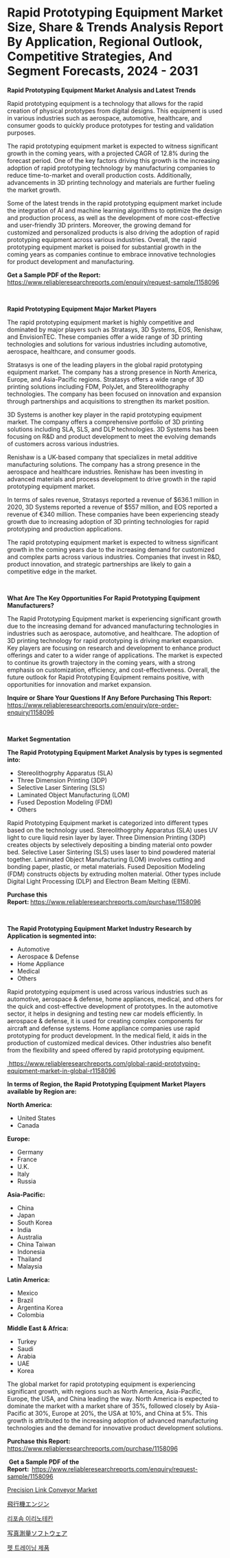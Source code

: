 <p><h1>Rapid Prototyping Equipment Market Size, Share & Trends Analysis Report By Application, Regional Outlook, Competitive Strategies, And Segment Forecasts, 2024 - 2031</h1></p><p><strong>Rapid Prototyping Equipment Market Analysis and Latest Trends</strong></p>
<p><p>Rapid prototyping equipment is a technology that allows for the rapid creation of physical prototypes from digital designs. This equipment is used in various industries such as aerospace, automotive, healthcare, and consumer goods to quickly produce prototypes for testing and validation purposes.</p><p>The rapid prototyping equipment market is expected to witness significant growth in the coming years, with a projected CAGR of 12.8% during the forecast period. One of the key factors driving this growth is the increasing adoption of rapid prototyping technology by manufacturing companies to reduce time-to-market and overall production costs. Additionally, advancements in 3D printing technology and materials are further fueling the market growth.</p><p>Some of the latest trends in the rapid prototyping equipment market include the integration of AI and machine learning algorithms to optimize the design and production process, as well as the development of more cost-effective and user-friendly 3D printers. Moreover, the growing demand for customized and personalized products is also driving the adoption of rapid prototyping equipment across various industries. Overall, the rapid prototyping equipment market is poised for substantial growth in the coming years as companies continue to embrace innovative technologies for product development and manufacturing.</p></p>
<p><strong>Get a Sample PDF of the Report:&nbsp;</strong> <a href="https://www.reliableresearchreports.com/enquiry/request-sample/1158096">https://www.reliableresearchreports.com/enquiry/request-sample/1158096</a></p>
<p>&nbsp;</p>
<p><strong>Rapid Prototyping Equipment Major Market Players</strong></p>
<p><p>The rapid prototyping equipment market is highly competitive and dominated by major players such as Stratasys, 3D Systems, EOS, Renishaw, and EnvisionTEC. These companies offer a wide range of 3D printing technologies and solutions for various industries including automotive, aerospace, healthcare, and consumer goods.</p><p>Stratasys is one of the leading players in the global rapid prototyping equipment market. The company has a strong presence in North America, Europe, and Asia-Pacific regions. Stratasys offers a wide range of 3D printing solutions including FDM, PolyJet, and Stereolithography technologies. The company has been focused on innovation and expansion through partnerships and acquisitions to strengthen its market position.</p><p>3D Systems is another key player in the rapid prototyping equipment market. The company offers a comprehensive portfolio of 3D printing solutions including SLA, SLS, and DLP technologies. 3D Systems has been focusing on R&D and product development to meet the evolving demands of customers across various industries.</p><p>Renishaw is a UK-based company that specializes in metal additive manufacturing solutions. The company has a strong presence in the aerospace and healthcare industries. Renishaw has been investing in advanced materials and process development to drive growth in the rapid prototyping equipment market.</p><p>In terms of sales revenue, Stratasys reported a revenue of $636.1 million in 2020, 3D Systems reported a revenue of $557 million, and EOS reported a revenue of €340 million. These companies have been experiencing steady growth due to increasing adoption of 3D printing technologies for rapid prototyping and production applications.</p><p>The rapid prototyping equipment market is expected to witness significant growth in the coming years due to the increasing demand for customized and complex parts across various industries. Companies that invest in R&D, product innovation, and strategic partnerships are likely to gain a competitive edge in the market.</p></p>
<p>&nbsp;</p>
<p><strong>What Are The Key Opportunities For Rapid Prototyping Equipment Manufacturers?</strong></p>
<p><p>The Rapid Prototyping Equipment market is experiencing significant growth due to the increasing demand for advanced manufacturing technologies in industries such as aerospace, automotive, and healthcare. The adoption of 3D printing technology for rapid prototyping is driving market expansion. Key players are focusing on research and development to enhance product offerings and cater to a wider range of applications. The market is expected to continue its growth trajectory in the coming years, with a strong emphasis on customization, efficiency, and cost-effectiveness. Overall, the future outlook for Rapid Prototyping Equipment remains positive, with opportunities for innovation and market expansion.</p></p>
<p><strong>Inquire or Share Your Questions If Any Before Purchasing This Report:</strong> <a href="https://www.reliableresearchreports.com/enquiry/pre-order-enquiry/1158096">https://www.reliableresearchreports.com/enquiry/pre-order-enquiry/1158096</a></p>
<p>&nbsp;</p>
<p><strong>Market Segmentation</strong></p>
<p><strong>The Rapid Prototyping Equipment Market Analysis by types is segmented into:</strong></p>
<p><ul><li>Stereolithogrphy Apparatus (SLA)</li><li>Three Dimension Printing (3DP)</li><li>Selective Laser Sintering (SLS)</li><li>Laminated Object Manufacturing (LOM)</li><li>Fused Depostion Modeling (FDM)</li><li>Others</li></ul></p>
<p><p>Rapid Prototyping Equipment market is categorized into different types based on the technology used. Stereolithogrphy Apparatus (SLA) uses UV light to cure liquid resin layer by layer. Three Dimension Printing (3DP) creates objects by selectively depositing a binding material onto powder bed. Selective Laser Sintering (SLS) uses laser to bind powdered material together. Laminated Object Manufacturing (LOM) involves cutting and bonding paper, plastic, or metal materials. Fused Deposition Modeling (FDM) constructs objects by extruding molten material. Other types include Digital Light Processing (DLP) and Electron Beam Melting (EBM).</p></p>
<p><strong>Purchase this Report:&nbsp;</strong><a href="https://www.reliableresearchreports.com/purchase/1158096">https://www.reliableresearchreports.com/purchase/1158096</a></p>
<p>&nbsp;</p>
<p><strong>The Rapid Prototyping Equipment Market Industry Research by Application is segmented into:</strong></p>
<p><ul><li>Automotive</li><li>Aerospace & Defense</li><li>Home Appliance</li><li>Medical</li><li>Others</li></ul></p>
<p><p>Rapid prototyping equipment is used across various industries such as automotive, aerospace & defense, home appliances, medical, and others for the quick and cost-effective development of prototypes. In the automotive sector, it helps in designing and testing new car models efficiently. In aerospace & defense, it is used for creating complex components for aircraft and defense systems. Home appliance companies use rapid prototyping for product development. In the medical field, it aids in the production of customized medical devices. Other industries also benefit from the flexibility and speed offered by rapid prototyping equipment.</p></p>
<p><a href="https://www.reliableresearchreports.com/global-rapid-prototyping-equipment-market-in-global-r1158096">&nbsp;https://www.reliableresearchreports.com/global-rapid-prototyping-equipment-market-in-global-r1158096</a></p>
<p><strong>In terms of Region, the Rapid Prototyping Equipment Market Players available by Region are:</strong></p>
<p>
    <p> <strong> North America: </strong>
        <ul>
            <li>United States</li>
            <li>Canada</li>
        </ul>
        </p> 
    <p> <strong> Europe: </strong>
        <ul>
            <li>Germany</li>
            <li>France</li>
            <li>U.K.</li>
            <li>Italy</li>
            <li>Russia</li>
        </ul>
        </p> 
    <p> <strong> Asia-Pacific: </strong>
        <ul>
            <li>China</li>
            <li>Japan</li>
            <li>South Korea</li>
            <li>India</li>
            <li>Australia</li>
            <li>China Taiwan</li>
            <li>Indonesia</li>
            <li>Thailand</li>
            <li>Malaysia</li>
        </ul>
        </p> 
    <p> <strong> Latin America: </strong>
        <ul>
            <li>Mexico</li>
            <li>Brazil</li>
            <li>Argentina Korea</li>
            <li>Colombia</li>
        </ul>
        </p> 
    <p> <strong> Middle East & Africa: </strong>
        <ul>
            <li>Turkey</li>
            <li>Saudi</li>
            <li>Arabia</li>
            <li>UAE</li>
            <li>Korea</li>
        </ul>
    </p>
    </p>
<p><p>The global market for rapid prototyping equipment is experiencing significant growth, with regions such as North America, Asia-Pacific, Europe, the USA, and China leading the way. North America is expected to dominate the market with a market share of 35%, followed closely by Asia-Pacific at 30%, Europe at 20%, the USA at 10%, and China at 5%. This growth is attributed to the increasing adoption of advanced manufacturing technologies and the demand for innovative product development solutions.</p></p>
<p><strong>Purchase this Report: </strong><a href="https://www.reliableresearchreports.com/purchase/1158096">https://www.reliableresearchreports.com/purchase/1158096</a></p>
<p>&nbsp;<strong>Get a Sample PDF of the Report:&nbsp;&nbsp;</strong><a href="https://www.reliableresearchreports.com/enquiry/request-sample/1158096">https://www.reliableresearchreports.com/enquiry/request-sample/1158096</a></p>
<p><strong></strong></p>
<p><p><a href="https://github.com/josesg55/Market-Research-Report-List-2/blob/main/precision-link-conveyor-market.md">Precision Link Conveyor Market</a></p><p><a href="https://medium.com/@jack3lambert/%E9%A3%9B%E8%A1%8C%E6%A9%9F%E3%82%A8%E3%83%B3%E3%82%B8%E3%83%B3%E5%B8%82%E5%A0%B4%E5%B1%95%E6%9C%9B-%E6%A5%AD%E7%95%8C%E6%A6%82%E8%A6%81%E3%81%8A%E3%82%88%E3%81%B3%E4%BA%88%E6%B8%AC-2024%E5%B9%B4%E3%81%8B%E3%82%892031%E5%B9%B4%E3%81%BE%E3%81%A7-fd8b85e8f326">飛行機エンジン</a></p><p><a href="https://github.com/rsg307664904/Market-Research-Report-List-1/blob/main/740058519873.md">리포솜 이리노테칸</a></p><p><a href="https://medium.com/@adalineconnelly2023/%E5%86%99%E7%9C%9F%E6%B8%AC%E9%87%8F%E3%82%BD%E3%83%95%E3%83%88%E3%82%A6%E3%82%A7%E3%82%A2%E5%B8%82%E5%A0%B4-2031%E5%B9%B4%E3%81%BE%E3%81%A7%E3%81%AE%E6%88%90%E5%8A%9F%E3%81%99%E3%82%8B%E3%83%93%E3%82%B8%E3%83%8D%E3%82%B9%E6%88%A6%E7%95%A5%E3%81%AE%E9%8D%B5%E3%82%92%E4%BA%88%E6%B8%AC-71212e4b1506">写真測量ソフトウェア</a></p><p><a href="https://github.com/PercyHagernes9778/Market-Research-Report-List-1/blob/main/792911919874.md">펫 트레이닝 제품</a></p></p>